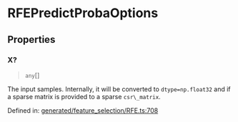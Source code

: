 # RFEPredictProbaOptions

## Properties

### X?

> `any`[]

The input samples. Internally, it will be converted to `dtype=np.float32` and if a sparse matrix is provided to a sparse `csr\_matrix`.

Defined in:  [generated/feature\_selection/RFE.ts:708](https://github.com/transitive-bullshit/scikit-learn-ts/blob/92ab806/packages/sklearn/src/generated/feature_selection/RFE.ts#L708)
